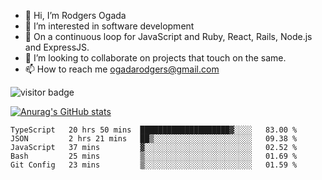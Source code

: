- 👋 Hi, I’m Rodgers Ogada
- 👀 I’m interested in software development
- 🌱 On a continuous loop for JavaScript and Ruby, React, Rails, Node.js and ExpressJS.
- 💞️ I’m looking to collaborate on projects that touch on the same.
- 📫 How to reach me ogadarodgers@gmail.com

![visitor badge](https://visitor-badge.glitch.me/badge?page_id=ogada-otieno.visitor-badge)

[![Anurag's GitHub stats](https://github-readme-stats.vercel.app/api?username=ogada-otieno)](https://github.com/anuraghazra/github-readme-stats) 
<!--START_SECTION:waka-->

```text
TypeScript   20 hrs 50 mins  ████████████████████▓░░░░   83.00 %
JSON         2 hrs 21 mins   ██▒░░░░░░░░░░░░░░░░░░░░░░   09.38 %
JavaScript   37 mins         ▓░░░░░░░░░░░░░░░░░░░░░░░░   02.52 %
Bash         25 mins         ▒░░░░░░░░░░░░░░░░░░░░░░░░   01.69 %
Git Config   23 mins         ▒░░░░░░░░░░░░░░░░░░░░░░░░   01.59 %
```

<!--END_SECTION:waka-->

<!---
ogada-otieno/ogada-otieno is a ✨ special ✨ repository because its `README.md` (this file) appears on your GitHub profile.
You can click the Preview link to take a look at your changes.
--->
